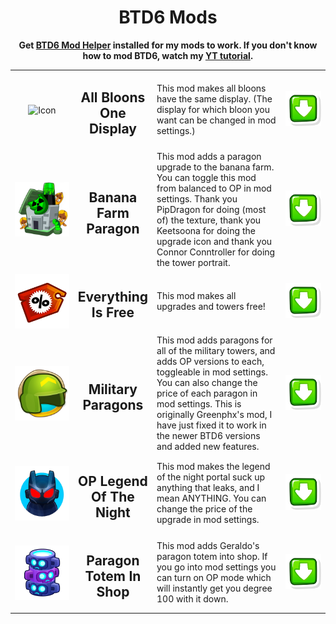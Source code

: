 <h1 align="center">BTD6 Mods</h1>
<p align="center"><b>Get <a href="https://github.com/gurrenm3/BTD-Mod-Helper/releases/latest">BTD6 Mod Helper</a> installed for my mods to work. If you don't know how to mod BTD6, watch my <a href="https://www.youtube.com/watch?v=xHQzRt8Z6YE">YT tutorial</a>.</b>
</p>

<table style="table-layout:fixed">
    <tr>
        <td width="20%" align="center">
            <img align="center"  alt="Icon" width="60%" src="https://github.com/Jonyboylovespie/AllOneBloonDisplay/blob/main/RedBloon.png?raw=true">
        </td>
        <td width="15%" align="center">
            <h2>All Bloons One Display</h2>
        </td>
        <td>
           This mod makes all bloons have the same display. (The display for which bloon you want can be changed in mod settings.)
        </td>
        <td width="14%">
            <a href="https://github.com/Jonyboylovespie/BTD6-Mods/blob/main/Mods/AllOneBloonDisplay.dll?raw=true"><img alt="Download" src="https://github.com/Darinsky/Bloons-TD6-Mods/blob/main/download_small.png?raw=true"></a>
        </td>
    </tr>
    <tr>
        <td width="20%" align="left">
            <img align="left"  alt="Icon" width="100%" src="https://github.com/Jonyboylovespie/BananaFarmParagon/blob/main/BananaFarmParagon-Portrait.png?raw=true">
        </td>
        <td width="15%" align="center">
            <h2>Banana Farm Paragon</h2>
        </td>
        <td>
           This mod adds a paragon upgrade to the banana farm. You can toggle this mod from balanced to OP in mod settings. Thank you PipDragon for doing (most of) the texture, thank you Keetsoona for doing the upgrade icon and thank you Connor Conntroller for doing the tower portrait.
        </td>
        <td width="14%">
            <a href="https://github.com/Jonyboylovespie/BTD6-Mods/blob/main/Mods/BananaFarmParagon.dll?raw=true"><img alt="Download" src="https://github.com/Darinsky/Bloons-TD6-Mods/blob/main/download_small.png?raw=true"></a>
        </td>
    </tr>
    <tr>
        <td width="20%" align="left">
            <img align="left"  alt="Icon" width="100%" src="https://raw.githubusercontent.com/Jonyboylovespie/EverythingIsFree/main/MonkeyBusinessUpgradeIcon.png">
        </td>
        <td width="15%" align="center">
            <h2>Everything Is Free</h2>
        </td>
        <td>
           This mod makes all upgrades and towers free!
        </td>
        <td width="14%">
            <a href="https://github.com/Jonyboylovespie/BTD6-Mods/blob/main/Mods/EverythingFree.dll?raw=true"><img alt="Download" src="https://github.com/Darinsky/Bloons-TD6-Mods/blob/main/download_small.png?raw=true"></a>
        </td>
    </tr>
    <tr>
        <td width="20%" align="left">
            <img align="left"  alt="Icon" width="100%" src="https://raw.githubusercontent.com/Jonyboylovespie/MilitaryParagons/main/Icon.png">
        </td>
        <td width="15%" align="center">
            <h2>Military Paragons</h2>
        </td>
        <td>
           This mod adds paragons for all of the military towers, and adds OP versions to each, toggleable in mod settings. You can also change the price of each paragon in mod settings. This is originally Greenphx's mod, I have just fixed it to work in the newer BTD6 versions and added new features.
        </td>
        <td width="14%">
            <a href="https://github.com/Jonyboylovespie/BTD6-Mods/blob/main/Mods/MilitaryParagons.dll?raw=true"><img alt="Download" src="https://github.com/Darinsky/Bloons-TD6-Mods/blob/main/download_small.png?raw=true"></a>
        </td>
    </tr>
    <tr>
        <td width="20%" align="left">
            <img align="left"  alt="Icon" width="100%" src="https://raw.githubusercontent.com/Jonyboylovespie/OPLegendOfTheNight/main/OPLegendOfTheNightIcon.png">
        </td>
        <td width="15%" align="center">
            <h2>OP Legend Of The Night</h2>
        </td>
        <td>
           This mod makes the legend of the night portal suck up anything that leaks, and I mean ANYTHING. You can change the price of the upgrade in mod settings.
        </td>
        <td width="14%">
            <a href="https://github.com/Jonyboylovespie/BTD6-Mods/blob/main/Mods/OPLegendOfTheNight.dll?raw=true"><img alt="Download" src="https://github.com/Darinsky/Bloons-TD6-Mods/blob/main/download_small.png?raw=true"></a>
        </td>
    </tr>
    <tr>
        <td width="20%" align="left">
            <img align="left"  alt="Icon" width="100%" src="https://raw.githubusercontent.com/Jonyboylovespie/ParagonTotemInShop/main/ParagonPowerTotemPortrait.png">
        </td>
        <td width="15%" align="center">
            <h2>Paragon Totem In Shop</h2>
        </td>
        <td>
           This mod adds Geraldo's paragon totem into shop. If you go into mod settings you can turn on OP mode which will instantly get you degree 100 with it down.
        </td>
        <td width="14%">
            <a href="https://github.com/Jonyboylovespie/BTD6-Mods/blob/main/Mods/ParagonTotem.dll?raw=true"><img alt="Download" src="https://github.com/Darinsky/Bloons-TD6-Mods/blob/main/download_small.png?raw=true"></a>
        </td>
    </tr>
